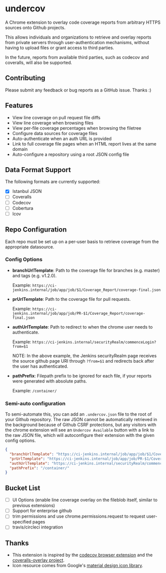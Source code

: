 # undercov

A Chrome extension to overlay code coverage reports from arbitrary HTTPS sources onto Github projects. 

This allows individuals and organizations to retrieve and overlay reports from private servers through user-authentication mechanisms, without having to upload files or grant access to third parties.

In the future, reports from available third parties, such as codecov and coveralls, will also be supported.

## Contributing

Please submit any feedback or bug reports as a GitHub issue. Thanks :)

## Features

- View line coverage on pull request file diffs
- View line coverage when browsing files
- View per-file coverage percentages when browsing the filetree
- Configure data sources for coverage files
- Auto-authenticate when an auth URL is provided
- Link to full coverage file pages when an HTML report lives at the same domain
- Auto-configure a repository using a root JSON config file

## Data Format Support

The following formats are currently supported:
- [x] Istanbul JSON
- [ ] Coveralls
- [ ] Codecov
- [ ] Cobertura
- [ ] lcov

## Repo Configuration

Each repo must be set up on a per-user basis to retrieve coverage from the appropriate datasource.

### Config Options

- **branchUrlTemplate**: Path to the coverage file for branches (e.g. master) and tags (e.g. v1.2.0).

  Example: `https://ci-jenkins.internal/job/app/job/$1/Coverage_Report/coverage-final.json`
- **prUrlTemplate**: Path to the coverage file for pull requests. 

  Example: `https://ci-jenkins.internal/job/app/job/PR-$1/Coverage_Report/coverage-final.json`
- **authUrlTemplate**: Path to redirect to when the chrome user needs to authenticate.

  Example: `https://ci-jenkins.internal/securityRealm/commenceLogin?from=$1`

  NOTE: In the above example, the Jenkins securityRealm page receives the source github page URI through `?from=$1` and redirects back after the user has authenticated.
- **pathPrefix**: Filepath prefix to be ignored for each file, if your reports were generated with absolute paths. 

  Example: `/container/`
  
### Semi-auto configuration

To semi-automate this, you can add an `.undercov.json` file to the root of your Github repository. The raw JSON cannot be automatically retrieved in the background because of Github CSRF protections, but any visitors with the chrome extension will see an `Undercov Available` button with a link to the raw JSON file, which will autoconfigure their extension with the given config options.

```json
{
  "branchUrlTemplate": "https://ci-jenkins.internal/job/app/job/$1/Coverage_Report/coverage-final.json",
  "prUrlTemplate": "https://ci-jenkins.internal/job/app/job/PR-$1/Coverage_Report/coverage-final.json",
  "authUrlTemplate": "https://ci-jenkins.internal/securityRealm/commenceLogin?from=$1",
  "pathPrefix": "/container/"
}
```

## Bucket List

- [ ] UI Options (enable line coverage overlay on the fileblob itself, similar to previous extensions)
- [ ] Support for enterprise github
- [ ] trim permissions and use chrome.permissions.request to request user-specified pages
- [ ] travis/circleci integration

## Thanks

* This extension is inspired by the [codecov browser extension](https://github.com/codecov/browser-extension) and the [coveralls-overlay project](https://github.com/kwonoj/coveralls-overlay).
* Icon resource comes from Google's [material design icon library](https://www.google.com/design/icons/#ic_visibility).
